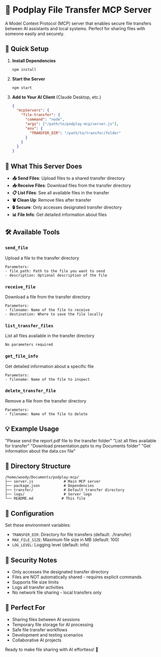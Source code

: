 # 📁 Podplay File Transfer MCP Server

A Model Context Protocol (MCP) server that enables secure file transfers between AI assistants and local systems. Perfect for sharing files with someone easily and securely.

## 🚀 Quick Setup

1. **Install Dependencies**
   ```bash
   npm install
   ```

2. **Start the Server**
   ```bash
   npm start
   ```

3. **Add to Your AI Client** (Claude Desktop, etc.)
   ```json
   {
     "mcpServers": {
       "file-transfer": {
         "command": "node",
         "args": ["/path/to/podplay-mcp/server.js"],
         "env": {
           "TRANSFER_DIR": "/path/to/transfer/folder"
         }
       }
     }
   }
   ```

## 🎯 What This Server Does

- **📤 Send Files**: Upload files to a shared transfer directory
- **📥 Receive Files**: Download files from the transfer directory  
- **📋 List Files**: See all available files in the transfer
- **🗑️ Clean Up**: Remove files after transfer
- **🔒 Secure**: Only accesses designated transfer directory
- **📊 File Info**: Get detailed information about files

## 🛠️ Available Tools

### `send_file`
Upload a file to the transfer directory
```
Parameters:
- file_path: Path to the file you want to send
- description: Optional description of the file
```

### `receive_file` 
Download a file from the transfer directory
```
Parameters:
- filename: Name of the file to receive
- destination: Where to save the file locally
```

### `list_transfer_files`
List all files available in the transfer directory
```
No parameters required
```

### `get_file_info`
Get detailed information about a specific file
```
Parameters:
- filename: Name of the file to inspect
```

### `delete_transfer_file`
Remove a file from the transfer directory
```
Parameters:
- filename: Name of the file to delete
```

## 💡 Example Usage

"Please send the report.pdf file to the transfer folder"
"List all files available for transfer"
"Download presentation.pptx to my Documents folder"
"Get information about the data.csv file"

## 📂 Directory Structure

```
/home/woody/Documents/podplay-mcp/
├── server.js              # Main MCP server
├── package.json           # Dependencies
├── transfer/              # Default transfer directory
├── logs/                  # Server logs
└── README.md             # This file
```

## 🔧 Configuration

Set these environment variables:

- `TRANSFER_DIR`: Directory for file transfers (default: ./transfer)
- `MAX_FILE_SIZE`: Maximum file size in MB (default: 100)
- `LOG_LEVEL`: Logging level (default: info)

## 🚨 Security Notes

- Only accesses the designated transfer directory
- Files are NOT automatically shared - requires explicit commands
- Supports file size limits
- Logs all transfer activities
- No network file sharing - local transfers only

## 🎁 Perfect For

- Sharing files between AI sessions
- Temporary file storage for AI processing
- Safe file transfer workflows
- Development and testing scenarios
- Collaborative AI projects

Ready to make file sharing with AI effortless! 🚀
